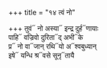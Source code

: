 +++
title = "१४ त्वं नो"

+++
तुवं᳓ नो अस्या᳓ इन्द्र दुर्ह᳓णायाः  
पाहि᳓ वज्रिवो दुरिता᳓द् अभी᳓के  
प्र᳓ नो वा᳓जान् रथि᳓यो अ᳓श्वबुध्यान्  
इषे᳓ यन्धि श्र᳓वसे सूनृ᳓तायै